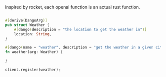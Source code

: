 
Inspired by rocket, each openai function is an actual rust function.

```rust

#[derive(DangoArg)]
pub struct Weather {
    #[dango(description = "the location to get the weather in")] 
    location: String,
}

#[dango(name = "weather", description = "get the weather in a given city")]
fn weather(arg: Weather) {

}

client.register(weather);

```

